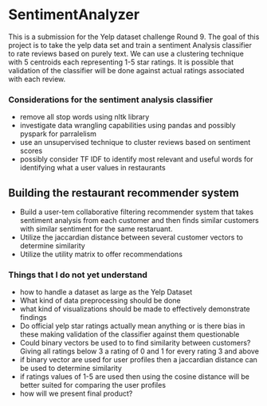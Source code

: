 # SentimentAnalyzer


This is a submission for the Yelp dataset challenge Round 9. The goal of this project is to take
the yelp data set and train a sentiment Analysis classifier to rate reviews based on purely text.
We can use a clustering technique with 5 centroids each representing 1-5 star ratings. It is possible that 
validation of the classifier will be done against actual ratings associated with each review.

### Considerations for the sentiment analysis classifier 
- remove all stop words using nltk library
- investigate data wrangling capabilities using pandas and possibly pyspark for parralelism
- use an unsupervised technique to cluster reviews based on sentiment scores
- possibly consider TF IDF to identify most relevant and useful words for identifying what a user values in restaurants 

## Building the restaurant recommender system
- Build a user-tem collaborative filtering recommender system that takes sentiment analysis from each customer and then finds
 similar customers with similar sentiment for the same restaruant.
- Utilize the jaccardian distance between several customer vectors to determine similarity
- Utilize the utility matrix to offer recommendations

### Things that I do not yet understand
- how to handle a dataset as large as the Yelp Dataset
- What kind of data preprocessing should be done
- what kind of visualizations should be made to effectively demonstrate findings
- Do official yelp star ratings actually mean anything or is there bias in these making validation of the classifier against them questionable
- Could binary vectors be used to to find similarity between customers? Giving all ratings below 3 a rating of 0 and 1 for every rating 3 and above
- if binary vector are used for user profiles then a jaccardian distance can be used to determine similarity
- if ratings values of 1-5 are used then using the cosine distance will be better suited for comparing the user profiles
- how will we present final product?

